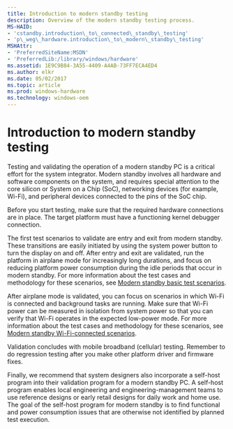 ```yaml
---
title: Introduction to modern standby testing
description: Overview of the modern standby testing process.
MS-HAID:
- 'cstandby.introduction\_to\_connected\_standby\_testing'
- 'p\_weg\_hardware.introduction\_to\_modern\_standby\_testing'
MSHAttr:
- 'PreferredSiteName:MSDN'
- 'PreferredLib:/library/windows/hardware'
ms.assetid: 1E9C9B84-3A55-4409-A4AB-73FF7ECA4ED4
ms.author: elkr
ms.date: 05/02/2017
ms.topic: article
ms.prod: windows-hardware
ms.technology: windows-oem
---
```


# Introduction to modern standby testing


Testing and validating the operation of a modern standby PC is a critical effort for the system integrator. Modern standby involves all hardware and software components on the system, and requires special attention to the core silicon or System on a Chip (SoC), networking devices (for example, Wi-Fi), and peripheral devices connected to the pins of the SoC chip.

Before you start testing, make sure that the required hardware connections are in place. The target platform must have a functioning kernel debugger connection.

The first test scenarios to validate are entry and exit from modern standby. These transitions are easily initiated by using the system power button to turn the display on and off. After entry and exit are validated, run the platform in airplane mode for increasingly long durations, and focus on reducing platform power consumption during the idle periods that occur in modern standby. For more information about the test cases and methodology for these scenarios, see [Modern standby basic test scenarios](modern-standby-basic-test-scenarios.md).

After airplane mode is validated, you can focus on scenarios in which Wi-Fi is connected and background tasks are running. Make sure that Wi-Fi power can be measured in isolation from system power so that you can verify that Wi-Fi operates in the expected low-power mode. For more information about the test cases and methodology for these scenarios, see [Modern standby Wi-Fi-connected scenarios](modern-standby-wi-fi-connected-scenarios.md).

Validation concludes with mobile broadband (cellular) testing. Remember to do regression testing after you make other platform driver and firmware fixes.

Finally, we recommend that system designers also incorporate a self-host program into their validation program for a modern standby PC. A self-host program enables local engineering and engineering-management teams to use reference designs or early retail designs for daily work and home use. The goal of the self-host program for modern standby is to find functional and power consumption issues that are otherwise not identified by planned test execution.

 

 






